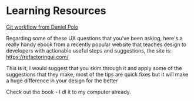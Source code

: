 # Learning Resources

[Git workflow from Daniel Polo](https://www.notion.so/Git-Workflow-cbd25f5783aa406c8dfe96477e33068b)


Regarding some of these UX questions that you've been asking, here's a really handy ebook from a recently popular website that teaches design to developers with actionable useful steps and suggestions, the site is: https://refactoringui.com/

This is it, I would suggest that you skim through it and apply some of the suggestions that they make, most of the tips are quick fixes but it will make a huge difference in your design for the better

Check out the book - I dl it to my computer already.


